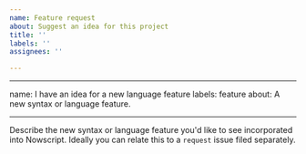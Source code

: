```yaml
---
name: Feature request
about: Suggest an idea for this project
title: ''
labels: ''
assignees: ''

---
```


---
name: I have an idea for a new language feature
labels: feature
about: A new syntax or language feature.

---

Describe the new syntax or language feature you'd like to see incorporated into
Nowscript. Ideally you can relate this to a `request` issue filed separately.

